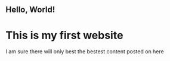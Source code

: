 ## Hello, World!
# This is my first website
I am sure there will only best the bestest content posted on here
